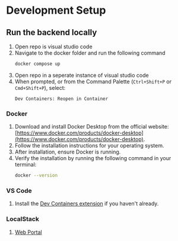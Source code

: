 # Development Setup

## Run the backend locally

1. Open repo is visual studio code
1. Navigate to the docker folder and run the following command
    ```bash
    docker compose up
    ```
1. Open repo in a seperate instance of visual studio code 
1. When prompted, or from the Command Palette (`Ctrl+Shift+P` or `Cmd+Shift+P`), select:
   ```
   Dev Containers: Reopen in Container
   ```

<!-- ### Node.js and npm
1. Download the latest LTS version of Node.js (which includes npm) from the official website: [https://nodejs.org/](https://nodejs.org/).
1. Run the installer and follow the instructions for your operating system.
1. Verify the installation by running the following commands in your terminal:
    ```bash
   node -v
   npm -v
   ```

### Python
1. Download the latest version of Python from the official website: https://www.python.org/downloads/.
1. During installation, ensure you check the box to "Add Python to PATH."
1. Verify the installation by running the following command in your terminal:
    ```bash
    python --version
    ```

### AWS CDK
1. Install the [AWS Command Line Interface](https://docs.aws.amazon.com/cli/latest/userguide/getting-started-install.html#getting-started-install-instructions).
2. Verify the AWS CLI installation by running:
   ```bash
   aws --version -->

### Docker
1. Download and install Docker Desktop from the official website: [https://www.docker.com/products/docker-desktop](https://www.docker.com/products/docker-desktop).
2. Follow the installation instructions for your operating system.
3. After installation, ensure Docker is running.
4. Verify the installation by running the following command in your terminal:
   ```bash
   docker --version

### VS Code
1. Install the [Dev Containers extension](https://marketplace.visualstudio.com/items?itemName=ms-vscode-remote.remote-containers) if you haven't already.

### LocalStack  
1. [Web Portal](https://app.localstack.cloud/inst/default/status)


<!-- ### Terraform
1. Download the latest version of Terraform from the official website: [https://www.terraform.io/downloads](https://www.terraform.io/downloads).
2. Extract the downloaded archive and move the `terraform` executable to a directory included in your system's PATH (e.g., `C:\Windows\System32` on Windows).
3. Verify the installation by running the following command in your terminal:
   ```bash
   terraform --version

## Local development
1. Naviate to the root foler in the repo and run
    ```bash
    py -m venv .venv
    python -m pip install -U -r requirements.txt
1. Naviate to the docker folder in this repo and run
    ```bash 
    docker-compose up
1. Navigate to the terraform folder in this repo and run
    ```bash 
    docker-compose up
    tflocal init
    tflocal apply
    ```
    type `yes` to apply the changes -->